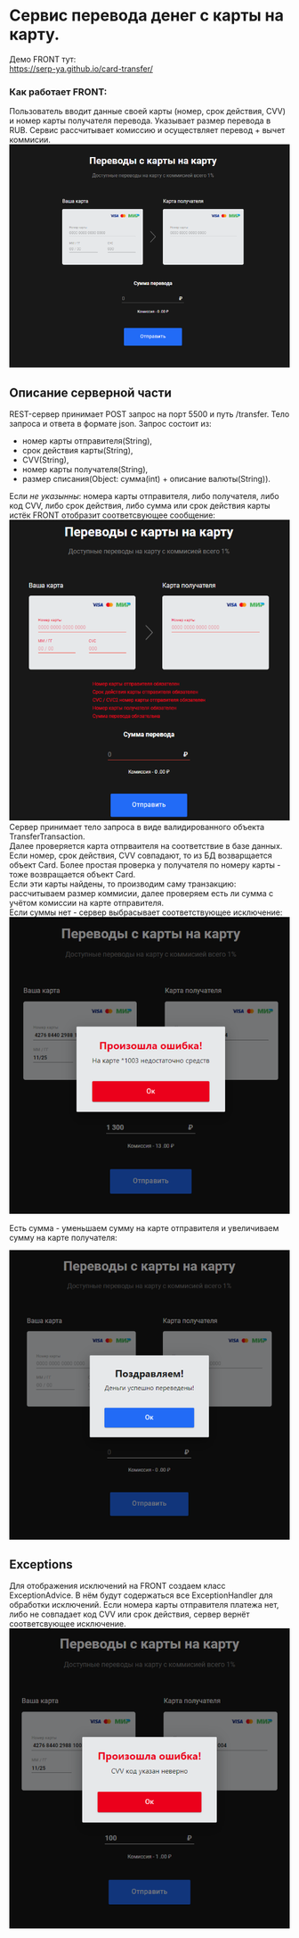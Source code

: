 # Сервис перевода денег с карты на карту.
Демо FRONT тут:  
https://serp-ya.github.io/card-transfer/  
### Как работает FRONT:  
   Пользователь вводит данные своей карты (номер, срок действия, CVV) и номер карты получателя перевода. Указывает размер перевода в RUB. Сервис рассчитывает комиссию и осуществляет перевод + вычет коммисии.   
![Front-App](./image_readme/FRONT-App.PNG)

## Описание серверной части
REST-сервер принимает POST запрос на порт 5500 и путь /transfer. Тело запроса и ответа в формате json. Запрос состоит из: 
- номер карты отправителя(String), 
- срок действия карты(String), 
- CVV(String), 
- номер карты получателя(String), 
- размер списания(Object: сумма(int) + описание валюты(String)).

Если *не указынны*: номера карты отправителя, либо получателя, либо код CVV, либо срок действия, либо сумма или срок действия карты истёк FRONT отобразит соответсвующее сообщение:   
![All-exceptions](./image_readme/front-all-exceptions.PNG)   
Сервер принимает тело запроса в виде валидированного объекта TransferTransaction.   
Далее проверяется карта отпрваителя на соответствие в базе данных. Если номер, срок действия, CVV совпадают, то из БД возварщается объект Card. Более простая проверка у получателя по номеру карты - тоже возвращается объект Card.   
Если эти карты найдены, то производим саму транзакцию: рассчитываем размер коммисии, далее проверяем есть ли сумма с учётом комиссии на карте отправителя.   
Если суммы нет - сервер выбрасывает соответствующее исключение:   
![not-enough-money](./image_readme/rest-not-enough-money.PNG)  
 
Есть сумма -  уменьшаем сумму на карте отправителя и увеличиваем сумму на карте получателя:   

![Payment-success](./image_readme/rest-payment-success.PNG)

## Exceptions
Для отображения исключений на FRONT создаем класс ExceptionAdvice. В нём будут содержаться все ExceptionHandler для обработки исключений.
Если номера карты отправителя платежа нет, либо не совпадает код CVV или срок действия, сервер вернёт соответсвующее исключение.   
![CVV-invalid](./image_readme/rest-cvv-invalid.PNG)

